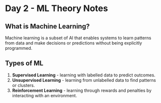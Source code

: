 # Day 2 - ML Theory Notes

## What is Machine Learning?
Machine learning is a subset of AI that enables systems to learn patterns from data and make decisions or predictions without being explicitly programmed.

## Types of ML
1. **Supervised Learning** - learning with labelled data to predict outcomes.
2. **Unsupervised Learning** - learning from unlabelled data to find patterns or clusters.
3. **Reinforcement Learning** - learning through rewards and penalties by interacting with an environment.
